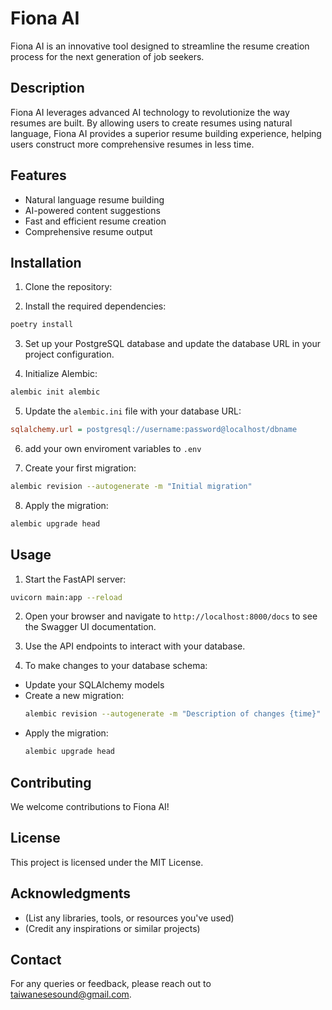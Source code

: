 # Fiona AI

Fiona AI is an innovative tool designed to streamline the resume creation process for the next generation of job seekers.

## Description

Fiona AI leverages advanced AI technology to revolutionize the way resumes are built. By allowing users to create resumes using natural language, Fiona AI provides a superior resume building experience, helping users construct more comprehensive resumes in less time.

## Features

- Natural language resume building
- AI-powered content suggestions
- Fast and efficient resume creation
- Comprehensive resume output

## Installation

1. Clone the repository:


2. Install the required dependencies:

```bash
poetry install
```

3. Set up your PostgreSQL database and update the database URL in your project configuration.

4. Initialize Alembic:

```bash
alembic init alembic
```

5. Update the `alembic.ini` file with your database URL:

```ini
sqlalchemy.url = postgresql://username:password@localhost/dbname
```

6. add your own enviroment variables to `.env`

7. Create your first migration:

```bash
alembic revision --autogenerate -m "Initial migration"
```

8. Apply the migration:

```bash
alembic upgrade head
```

## Usage

1. Start the FastAPI server:

```bash
uvicorn main:app --reload
```

2. Open your browser and navigate to `http://localhost:8000/docs` to see the Swagger UI documentation.

3. Use the API endpoints to interact with your database.

4. To make changes to your database schema:

- Update your SQLAlchemy models
- Create a new migration:
  ```bash
  alembic revision --autogenerate -m "Description of changes {time}"
  ```
- Apply the migration:
  ```bash
  alembic upgrade head
  ```

## Contributing

We welcome contributions to Fiona AI!

## License

This project is licensed under the MIT License.

## Acknowledgments

- (List any libraries, tools, or resources you've used)
- (Credit any inspirations or similar projects)

## Contact

For any queries or feedback, please reach out to [taiwanesesound@gmail.com](taiwanesesound@gmail.com).